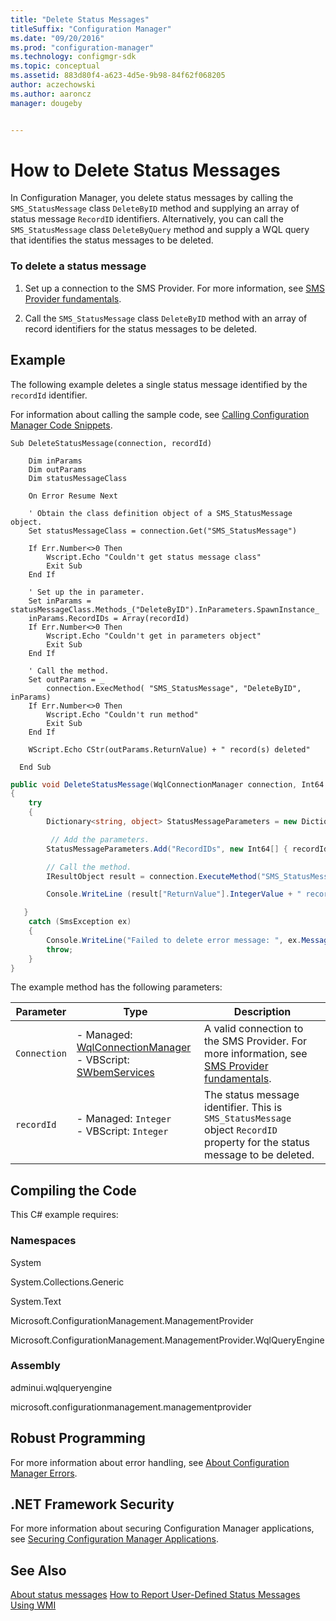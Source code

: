 ```yaml
---
title: "Delete Status Messages"
titleSuffix: "Configuration Manager"
ms.date: "09/20/2016"
ms.prod: "configuration-manager"
ms.technology: configmgr-sdk
ms.topic: conceptual
ms.assetid: 883d80f4-a623-4d5e-9b98-84f62f068205
author: aczechowski
ms.author: aaroncz
manager: dougeby


---
```

# How to Delete Status Messages
In Configuration Manager, you delete status messages by calling the `SMS_StatusMessage` class `DeleteByID` method and supplying an array of status message `RecordID` identifiers. Alternatively, you can call the `SMS_StatusMessage` class `DeleteByQuery` method and supply a WQL query that identifies the status messages to be deleted.  

### To delete a status message  

1.  Set up a connection to the SMS Provider. For more information, see [SMS Provider fundamentals](../../understand/sms-provider-fundamentals.md).  

2.  Call the `SMS_StatusMessage` class `DeleteByID` method with an array of record identifiers for the status messages to be deleted.  

## Example  
 The following example deletes a single status message identified by the `recordId` identifier.  

 For information about calling the sample code, see [Calling Configuration Manager Code Snippets](../../../../develop/core/understand/calling-code-snippets.md).  

```vbs  
Sub DeleteStatusMessage(connection, recordId)  

    Dim inParams  
    Dim outParams  
    Dim statusMessageClass  

    On Error Resume Next  

    ' Obtain the class definition object of a SMS_StatusMessage object.  
    Set statusMessageClass = connection.Get("SMS_StatusMessage")  

    If Err.Number<>0 Then  
        Wscript.Echo "Couldn't get status message class"  
        Exit Sub  
    End If  

    ' Set up the in parameter.  
    Set inParams = statusMessageClass.Methods_("DeleteByID").InParameters.SpawnInstance_  
    inParams.RecordIDs = Array(recordId)  
    If Err.Number<>0 Then  
        Wscript.Echo "Couldn't get in parameters object"  
        Exit Sub  
    End If  

    ' Call the method.  
    Set outParams = _  
        connection.ExecMethod( "SMS_StatusMessage", "DeleteByID", inParams)  
    If Err.Number<>0 Then  
        Wscript.Echo "Couldn't run method"  
        Exit Sub  
    End If  

    WScript.Echo CStr(outParams.ReturnValue) + " record(s) deleted"  

  End Sub  
```  

```c#  
public void DeleteStatusMessage(WqlConnectionManager connection, Int64 recordId)  
{  
    try  
    {  
        Dictionary<string, object> StatusMessageParameters = new Dictionary<string, object>();  

         // Add the parameters.  
        StatusMessageParameters.Add("RecordIDs", new Int64[] { recordId });  

        // Call the method.  
        IResultObject result = connection.ExecuteMethod("SMS_StatusMessage", "DeleteByID", StatusMessageParameters);  

        Console.WriteLine (result["ReturnValue"].IntegerValue + " record(s) deleted");  

   }  
    catch (SmsException ex)  
    {  
        Console.WriteLine("Failed to delete error message: ", ex.Message);  
        throw;  
    }  
}  

```  

 The example method has the following parameters:  

|Parameter|Type|Description|  
|---------------|----------|-----------------|  
|`Connection`|-   Managed: [WqlConnectionManager](../../understand/managed-sms-provider-fundamentals-in-configuration-manager.md#wqlconnectionmanager)<br />-   VBScript: [SWbemServices](https://docs.microsoft.com/windows/win32/wmisdk/swbemservices)|A valid connection to the SMS Provider. For more information, see [SMS Provider fundamentals](../../understand/sms-provider-fundamentals.md).|  
|`recordId`|-   Managed: `Integer`<br />-   VBScript: `Integer`|The status message identifier. This is `SMS_StatusMessage` object `RecordID` property for the status message to be deleted.|  

## Compiling the Code  
 This C# example requires:  

### Namespaces  
 System  

 System.Collections.Generic  

 System.Text  

 Microsoft.ConfigurationManagement.ManagementProvider  

 Microsoft.ConfigurationManagement.ManagementProvider.WqlQueryEngine  

### Assembly  
 adminui.wqlqueryengine  

 microsoft.configurationmanagement.managementprovider  

## Robust Programming  
 For more information about error handling, see [About Configuration Manager Errors](../../../../develop/core/understand/about-configuration-manager-errors.md).  

## .NET Framework Security  
 For more information about securing Configuration Manager applications, see [Securing Configuration Manager Applications](../../../../develop/core/understand/securing-configuration-manager-applications.md).  

## See Also  
 [About status messages](about-configuration-manager-status-messages.md)
 [How to Report User-Defined Status Messages Using WMI](../../../../develop/core/servers/manage/how-to-report-user-defined-status-messages.md)
